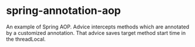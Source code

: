 # spring-annotation-aop

An example of Spring AOP. Advice intercepts methods which are annotated by a customized annotation.
That advice saves target method start time in the threadLocal.
